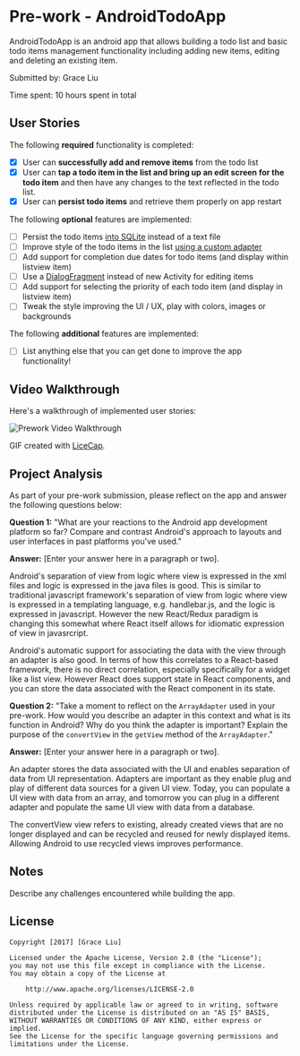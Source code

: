 # Pre-work - AndroidTodoApp

AndroidTodoApp is an android app that allows building a todo list and basic todo items management functionality including adding new items, editing and deleting an existing item.

Submitted by: Grace Liu

Time spent: 10 hours spent in total

## User Stories

The following **required** functionality is completed:

* [x] User can **successfully add and remove items** from the todo list
* [x] User can **tap a todo item in the list and bring up an edit screen for the todo item** and then have any changes to the text reflected in the todo list.
* [x] User can **persist todo items** and retrieve them properly on app restart

The following **optional** features are implemented:

* [ ] Persist the todo items [into SQLite](http://guides.codepath.com/android/Persisting-Data-to-the-Device#sqlite) instead of a text file
* [ ] Improve style of the todo items in the list [using a custom adapter](http://guides.codepath.com/android/Using-an-ArrayAdapter-with-ListView)
* [ ] Add support for completion due dates for todo items (and display within listview item)
* [ ] Use a [DialogFragment](http://guides.codepath.com/android/Using-DialogFragment) instead of new Activity for editing items
* [ ] Add support for selecting the priority of each todo item (and display in listview item)
* [ ] Tweak the style improving the UI / UX, play with colors, images or backgrounds

The following **additional** features are implemented:

* [ ] List anything else that you can get done to improve the app functionality!

## Video Walkthrough

Here's a walkthrough of implemented user stories:

<img src='https://s3.amazonaws.com/codepath-android/prework.gif' title='Prework Video Walkthrough' width='' alt='Prework Video Walkthrough' />

GIF created with [LiceCap](http://www.cockos.com/licecap/).

## Project Analysis

As part of your pre-work submission, please reflect on the app and answer the following questions below:

**Question 1:** "What are your reactions to the Android app development platform so far? Compare and contrast Android's approach to layouts and user interfaces in past platforms you've used."

**Answer:** [Enter your answer here in a paragraph or two].

Android's separation of view from logic where view is expressed in the xml files and logic is expressed in the java files is good.  This is similar to traditional javascript framework's separation of view from logic where view is expressed in a templating language, e.g. handlebar.js, and the logic is expressed in javascript.  However the new React/Redux paradigm is changing this somewhat where React itself allows for idiomatic expression of view in javasrcript.

Android's automatic support for associating the data with the view through an adapter is also good.  In terms of how this correlates to a React-based framework, there is no direct correlation, especially specifically for a widget like a list view.  However React does support state in React components, and you can store the data associated with the React component in its state.

**Question 2:** "Take a moment to reflect on the `ArrayAdapter` used in your pre-work. How would you describe an adapter in this context and what is its function in Android? Why do you think the adapter is important? Explain the purpose of the `convertView` in the `getView` method of the `ArrayAdapter`."

**Answer:** [Enter your answer here in a paragraph or two].

An adapter stores the data associated with the UI and enables separation of data from UI representation.  Adapters are important as they enable plug and play of different data sources for a given UI view.  Today, you can populate a UI view with data from an array, and tomorrow you can plug in a different adapter and populate the same UI view with data from a database.

The convertView view refers to existing, already created views that are no longer displayed and can be recycled and reused for newly displayed items.  Allowing Android to use recycled views improves performance.

## Notes

Describe any challenges encountered while building the app.

## License

    Copyright [2017] [Grace Liu]

    Licensed under the Apache License, Version 2.0 (the "License");
    you may not use this file except in compliance with the License.
    You may obtain a copy of the License at

        http://www.apache.org/licenses/LICENSE-2.0

    Unless required by applicable law or agreed to in writing, software
    distributed under the License is distributed on an "AS IS" BASIS,
    WITHOUT WARRANTIES OR CONDITIONS OF ANY KIND, either express or implied.
    See the License for the specific language governing permissions and
    limitations under the License.
